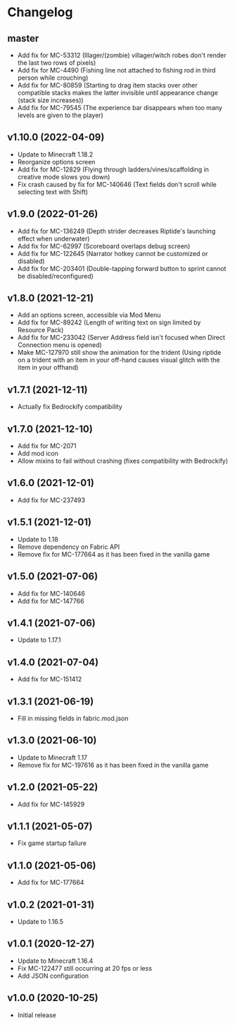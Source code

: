 # Changelog

## master

* Add fix for MC-53312 (Illager/(zombie) villager/witch robes don't render the last two rows of pixels)
* Add fix for MC-4490 (Fishing line not attached to fishing rod in third person while crouching)
* Add fix for MC-80859 (Starting to drag item stacks over other compatible stacks makes the latter invisible until
  appearance change (stack size increases))
* Add fix for MC-79545 (The experience bar disappears when too many levels are given to the player)

## v1.10.0 (2022-04-09)

* Update to Minecraft 1.18.2
* Reorganize options screen
* Add fix for MC-12829 (Flying through ladders/vines/scaffolding in creative mode slows you down)
* Fix crash caused by fix for MC-140646 (Text fields don't scroll while selecting text with Shift)

## v1.9.0 (2022-01-26)

* Add fix for MC-136249 (Depth strider decreases Riptide's launching effect when underwater)
* Add fix for MC-62997 (Scoreboard overlaps debug screen)
* Add fix for MC-122645 (Narrator hotkey cannot be customized or disabled)
* Add fix for MC-203401 (Double-tapping forward button to sprint cannot be disabled/reconfigured)

## v1.8.0 (2021-12-21)

* Add an options screen, accessible via Mod Menu
* Add fix for MC-89242 (Length of writing text on sign limited by Resource Pack)
* Add fix for MC-233042 (Server Address field isn't focused when Direct Connection menu is opened)
* Make MC-127970 still show the animation for the trident (Using riptide on a trident with an item in your off-hand causes visual glitch with the item in your offhand)

## v1.7.1 (2021-12-11)

* Actually fix Bedrockify compatibility

## v1.7.0 (2021-12-10)

* Add fix for MC-2071
* Add mod icon
* Allow mixins to fail without crashing (fixes compatibility with Bedrockify)

## v1.6.0 (2021-12-01)

* Add fix for MC-237493

## v1.5.1 (2021-12-01)

* Update to 1.18
* Remove dependency on Fabric API
* Remove fix for MC-177664 as it has been fixed in the vanilla game

## v1.5.0 (2021-07-06)

* Add fix for MC-140646
* Add fix for MC-147766

## v1.4.1 (2021-07-06)

* Update to 1.17.1

## v1.4.0 (2021-07-04)

* Add fix for MC-151412

## v1.3.1 (2021-06-19)

* Fill in missing fields in fabric.mod.json

## v1.3.0 (2021-06-10)

* Update to Minecraft 1.17
* Remove fix for MC-197616 as it has been fixed in the vanilla game

## v1.2.0 (2021-05-22)

* Add fix for MC-145929

## v1.1.1 (2021-05-07)

* Fix game startup failure

## v1.1.0 (2021-05-06)

* Add fix for MC-177664

## v1.0.2 (2021-01-31)

* Update to 1.16.5

## v1.0.1 (2020-12-27)

* Update to Minecraft 1.16.4
* Fix MC-122477 still occurring at 20 fps or less
* Add JSON configuration

## v1.0.0 (2020-10-25)

* Initial release
